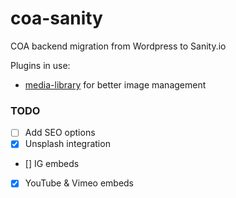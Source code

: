 # coa-sanity
COA backend migration from Wordpress to Sanity.io

Plugins in use:
- [media-library](https://www.sanity.io/plugins/sanity-plugin-media-library) for better image management

### TODO
- [ ] Add SEO options
- [x] Unsplash integration
- [] IG embeds
- [x] YouTube & Vimeo embeds
